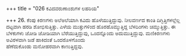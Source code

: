 +++
title = "026 ಕವಿದವರುಣಾಂಶುಗಳ ಲಹರಿಯ"

+++
26. ಕೆಂಪು ಕಿರಣಗಳು ಅಲೆಅಲೆಯಾಗಿ ಕವಿದು ಹೊಳೆಯುತ್ತಿದ್ದುವು. ನೀಲವರ್ಣದ ಕಾಂತಿ ದಿಗ್ಭಿತ್ತಿಗಳಲ್ಲೆಲ್ಲ  ದಟ್ಟವಾಗಿ ಹರಡಿ ಶೋಭಿಸುತ್ತಿತ್ತು. ಎಳೆಯ ಮುತ್ತುಗಳಿಂದ ಹೊರಹೊಮ್ಮುತ್ತಿದ್ದ ಬೆಳದಿಂಗಳು ಚಿಮ್ಮುತ್ತಿತ್ತು. ಈ ಬೆಳಕುಗಳು ಜೋಡಿ ಜೋಡಿಯಾಗಿ ಬೆರೆಯುತ್ತಿದ್ದುವು, ಒಂದನ್ನೊಂದು ಅದುಮುತ್ತಿದ್ದುವು. ಮಣಿಕಿರಣಗಳು ಅವಿರಳವಾಗಿ ಜಡೆ ಹಾಕಿದಂತೆ ಒಂದರೊಳಗೊಂದು   
ಹೆಣೆದುಕೊಂಡು ಮನೋಹರವಾಗಿ ಕಾಣುತ್ತಿದ್ದವು.